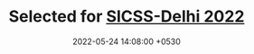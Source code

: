 ---
layout: post
title:  "Selected for <a href='https://sicss.io/2022/delhi/people'>SICSS-Delhi 2022</a>"
date:   2022-05-24 14:08:00 +0530
categories: news
---